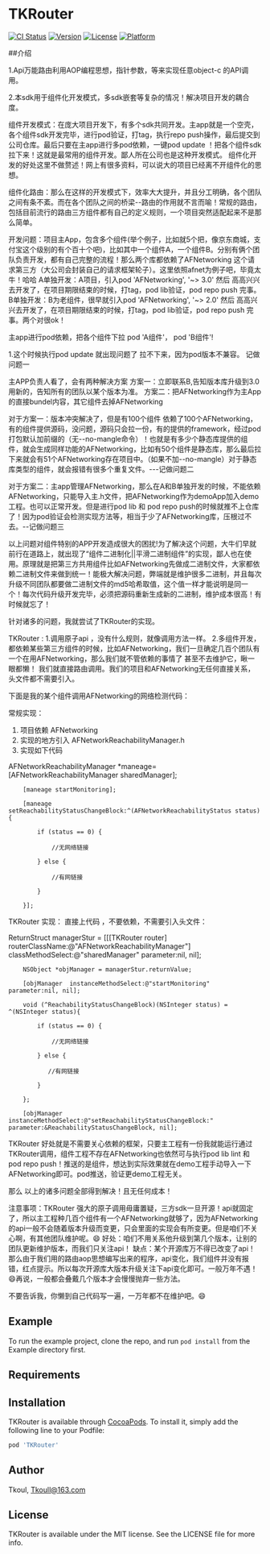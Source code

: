 # TKRouter

[![CI Status](https://img.shields.io/travis/TKRouter/TKRouter.svg?style=flat)](https://travis-ci.org/TKRouter/TKRouter)
[![Version](https://img.shields.io/cocoapods/v/TKRouter.svg?style=flat)](https://cocoapods.org/pods/TKRouter)
[![License](https://img.shields.io/cocoapods/l/TKRouter.svg?style=flat)](https://cocoapods.org/pods/TKRouter)
[![Platform](https://img.shields.io/cocoapods/p/TKRouter.svg?style=flat)](https://cocoapods.org/pods/TKRouter)


##介绍

1.Api万能路由利用AOP编程思想，指针参数，等来实现任意object-c 的API调用。

2.本sdk用于组件化开发模式，多sdk嵌套等复杂的情况！解决项目开发的耦合度。

组件开发模式：在庞大项目开发下，有多个sdk共同开发。主app就是一个空壳，各个组件sdk开发完毕，进行pod验证，打tag，执行repo push操作，最后提交到公司仓库。最后只要在主app进行多pod依赖，一键pod update ！把各个组件sdk拉下来！这就是最常用的组件开发。鄙人所在公司也是这种开发模式。
组件化开发的好处这里不做赘述！网上有很多资料，可以说大的项目已经离不开组件化的思想。

组件化路由：那么在这样的开发模式下，效率大大提升，并且分工明确，各个团队之间有条不紊。而在各个团队之间的桥梁--路由的作用就不言而喻！常规的路由，包括目前流行的路由三方组件都有自己的定义规则，一个项目突然适配起来不是那么简单。

开发问题：项目主App，包含多个组件(举个例子，比如就5个把，像京东商城，支付宝这个级别的有个百十个吧)，比如其中一个组件A，一个组件B。分别有俩个团队负责开发，都有自己完整的流程！那么两个库都依赖了AFNetworking 这个请求第三方（大公司会封装自己的请求框架轮子）。这里依照afnet为例子吧，毕竟太牛！哈哈
A单独开发：A项目，引入pod 'AFNetworking', '~> 3.0'  然后 高高兴兴去开发了，在项目期限结束的时候，打tag，pod lib验证，pod repo push 完事。
B单独开发：B为老组件，很早就引入pod 'AFNetworking', '~> 2.0'  然后 高高兴兴去开发了，在项目期限结束的时候，打tag，pod lib验证，pod repo push 完事。两个对很ok！

主app进行pod依赖，把各个组件下拉   pod 'A组件'， pod 'B组件'!

1.这个时候执行pod update 就出现问题了 拉不下来，因为pod版本不兼容。 记做  问题一

主APP负责人看了，会有两种解决方案
方案一：立即联系B,告知版本库升级到3.0用新的，告知所有的团队以某个版本为准。
方案二：把AFNetworking作为主App的直接bundel内容，其它组件去掉AFNetworking

对于方案一：版本冲突解决了，但是有100个组件 依赖了100个AFNetworking，有的组件提供源码，没问题，源码只会拉一份，有的提供的framework，经过pod打包默认加前缀的（无--no-mangle命令）！也就是有多少个静态库提供的组件，就会生成同样功能的AFNetworking，比如有50个组件是静态库，那么最后拉下来就会有51个AFNetworking存在项目中。（如果不加--no-mangle）对于静态库类型的组件，就会报错有很多个重复文件。---记做问题二

对于方案二：主app管理AFNetworking，那么在A和B单独开发的时候，不能依赖AFNetworking，只能导入主.h文件，把AFNetworking作为demoApp加入demo工程。也可以正常开发。但是进行pod lib 和 pod repo push的时候就推不上仓库了！因为pod验证会检测实现方法等，相当于少了AFNetworking库，压根过不去。--记做问题三

以上问题对组件特别的APP开发造成很大的困扰!为了解决这个问题，大牛们早就前行在道路上，就出现了“组件二进制化||平滑二进制组件”的实现，鄙人也在使用。原理就是把第三方共用组件比如AFNetworking先做成二进制文件，大家都依赖二进制文件来做到统一！能极大解决问题，弊端就是维护很多二进制，并且每次升级不同团队都要做二进制文件的md5哈希取值，这个值一样才能说明是同一个！每次代码升级开发完毕，必须把源码重新生成新的二进制，维护成本很高！有时候就忘了！

针对诸多的问题，我就尝试了TKRouter的实现。

TKRouter : 1.调用原子api ，没有什么规则，就像调用方法一样。
           2.多组件开发，都依赖某些第三方组件的时候，比如AFNetworking，我们一旦确定几百个团队有一个在用AFNetworking，那么我们就不管依赖的事情了
           甚至不去维护它，瞅一眼都懒！ 我们就直接路由调用。我们的项目和AFNetworking无任何直接关系，头文件都不需要引入。
           
下面是我的某个组件调用AFNetworking的网络检测代码：

 常规实现：
 1. 项目依赖 AFNetworking
 2. 实现的地方引入 AFNetworkReachabilityManager.h
 3. 实现如下代码
 
 
  AFNetworkReachabilityManager *maneage=[AFNetworkReachabilityManager sharedManager];
  
        [maneage startMonitoring];
        
        [maneage setReachabilityStatusChangeBlock:^(AFNetworkReachabilityStatus status) {
        
            if (status == 0) {
            
                //无网络链接
                
            } else {
            
                //有网链接
                
            }
            
        }];

TKRouter 实现：
直接上代码 ，不要依赖，不需要引入头文件：


   ReturnStruct  managerStur  = [[[TKRouter router] routerClassName:@"AFNetworkReachabilityManager"] classMethodSelect:@"sharedManager" parameter:nil, nil];
   
        NSObject *objManager = managerStur.returnValue;
        
        [objManager  instanceMethodSelect:@"startMonitoring" parameter:nil, nil];
        
        void (^ReachabilityStatusChangeBlock)(NSInteger status) = ^(NSInteger status){
        
            if (status == 0) {
            
                //无网络链接
                
            } else {
            
               //有网链接
               
            }
            
        };
        
        [objManager instanceMethodSelect:@"setReachabilityStatusChangeBlock:" parameter:&ReachabilityStatusChangeBlock, nil];
        
TKRouter 好处就是不需要关心依赖的框架，只要主工程有一份我就能运行通过TKRouter调用，组件工程不存在AFNetworking也依然可与执行pod lib lint 和 pod repo push！推送的是组件，想达到实际效果就在demo工程手动导入一下AFNetworking即可。pod推送，验证更demo工程无关。

那么 以上的诸多问题全部得到解决！且无任何成本！

注意事项：TKRouter 强大的原子调用毋庸置疑，三方sdk一旦开源！api就固定了，所以主工程种几百个组件有一个AFNetworking就够了，因为AFNetworking的api一般不会随着版本升级而变更，只会里面的实现会有所变更。但是咱们不关心啊，有其他团队维护呢。😄
好处：咱们不用关系他升级到第几个版本，让别的团队更新维护版本，而我们只关注api！
缺点：某个开源库万不得已改变了api！ 那么由于我们用的路由aop思想编写出来的程序，api变化，我们组件并没有报错，红点提示。所以每次开源库大版本升级关注下api变化即可。一般万年不遇！😄再说，一般都会叠戴几个版本才会慢慢抛弃一些方法。

不要告诉我，你懒到自己代码写一遍，一万年都不在维护吧。😄



## Example

To run the example project, clone the repo, and run `pod install` from the Example directory first.

## Requirements


## Installation

TKRouter is available through [CocoaPods](https://cocoapods.org). To install
it, simply add the following line to your Podfile:

```ruby
pod 'TKRouter'
```

## Author

Tkoul, Tkoull@163.com

## License

TKRouter is available under the MIT license. See the LICENSE file for more info.
